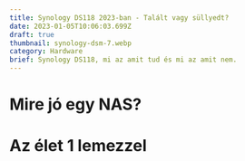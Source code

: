 ```yaml
---
title: Synology DS118 2023-ban - Talált vagy süllyedt?
date: 2023-01-05T10:06:03.699Z
draft: true
thumbnail: synology-dsm-7.webp
category: Hardware
brief: Synology DS118, mi az amit tud és mi az amit nem.
---
```

# Mire jó egy NAS?

# Az élet 1 lemezzel
